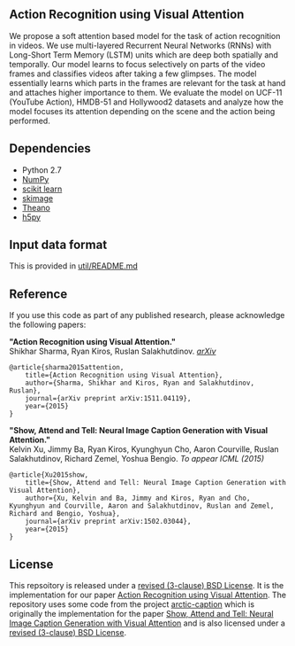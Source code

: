 ## Action Recognition using Visual Attention

We propose a soft attention based model for the task of action recognition in videos. 
We use multi-layered Recurrent Neural Networks (RNNs) with Long-Short Term Memory 
(LSTM) units which are deep both spatially and temporally. Our model learns to focus 
selectively on parts of the video frames and classifies videos after taking a few 
glimpses. The model essentially learns which parts in the frames are relevant for the 
task at hand and attaches higher importance to them. We evaluate the model on UCF-11 
(YouTube Action), HMDB-51 and Hollywood2 datasets and analyze how the model focuses its 
attention depending on the scene and the action being performed.

## Dependencies

* Python 2.7
* [NumPy](http://www.numpy.org/)
* [scikit learn](http://scikit-learn.org/stable/index.html)
* [skimage](http://scikit-image.org/docs/dev/api/skimage.html)
* [Theano](http://www.deeplearning.net/software/theano/)
* [h5py](http://docs.h5py.org/en/latest/)

## Input data format

This is provided in [util/README.md](https://github.com/kracwarlock/action-recognition-visual-attention/blob/master/util/README.md)

## Reference

If you use this code as part of any published research, please acknowledge the
following papers:

**"Action Recognition using Visual Attention."**  
Shikhar Sharma, Ryan Kiros, Ruslan Salakhutdinov. *[arXiv](http://arxiv.org/abs/1511.04119)*

    @article{sharma2015attention,
        title={Action Recognition using Visual Attention},
        author={Sharma, Shikhar and Kiros, Ryan and Salakhutdinov, Ruslan},
        journal={arXiv preprint arXiv:1511.04119},
        year={2015}
    } 

**"Show, Attend and Tell: Neural Image Caption Generation with Visual Attention."**  
Kelvin Xu, Jimmy Ba, Ryan Kiros, Kyunghyun Cho, Aaron Courville, Ruslan
Salakhutdinov, Richard Zemel, Yoshua Bengio. *To appear ICML (2015)*

    @article{Xu2015show,
        title={Show, Attend and Tell: Neural Image Caption Generation with Visual Attention},
        author={Xu, Kelvin and Ba, Jimmy and Kiros, Ryan and Cho, Kyunghyun and Courville, Aaron and Salakhutdinov, Ruslan and Zemel, Richard and Bengio, Yoshua},
        journal={arXiv preprint arXiv:1502.03044},
        year={2015}
    }

## License
This repsoitory is released under a [revised (3-clause) BSD License](http://directory.fsf.org/wiki/License:BSD_3Clause). It 
is the implementation for our paper [Action Recognition using Visual Attention](http://arxiv.org/abs/1511.04119). The repository uses some code from the project 
[arctic-caption](https://github.com/kelvinxu/arctic-captions) which is originally the implementation for the paper 
[Show, Attend and Tell: Neural Image Caption Generation with Visual Attention](http://arxiv.org/abs/1502.03044) and is also licensed 
under a [revised (3-clause) BSD License](http://directory.fsf.org/wiki/License:BSD_3Clause).

